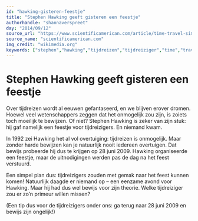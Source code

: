 ```yaml
---
id: "hawking-gisteren-feestje"
title: "Stephen Hawking geeft gisteren een feestje"
authorhandle: "shannaverspreet"
day: "2014/09/12"
source_url: "https://www.scientificamerican.com/article/time-travel-simulation-resolves-grandfather-paradox/"
source_name: "scientificamerican.com"
img_credit: "wikimedia.org"
keywords: ["stephen","hawking","tijdreizen","tijdreiziger","time","travel","feestje","gisteren","wetenschap","fysica","bewijs","onmogelijk"]
---
```

# Stephen Hawking geeft gisteren een feestje
Over tijdreizen wordt al eeuwen gefantaseerd, en we blijven erover dromen. Hoewel veel wetenschappers zeggen dat het onmogelijk zou zijn, is zoiets toch moeilijk te bewijzen. Of niet? Stephen Hawking is zeker van zijn stuk: hij gaf namelijk een feestje voor tijdreizigers. En niemand kwam.

In 1992 zei Hawking het al vol overtuiging: tijdreizen is onmogelijk. Maar zonder harde bewijzen kan je natuurlijk nooit iedereen overtuigen. Dat bewijs probeerde hij dus te krijgen op 28 juni 2009. Hawking organiseerde een feestje, maar de uitnodigingen werden pas de dag na het feest verstuurd.

Een simpel plan dus: tijdreizigers zouden met gemak naar het feest kunnen komen! Natuurlijk daagde er niemand op – een eenzame avond voor Hawking. Maar hij had dus wel bewijs voor zijn theorie. Welke tijdreiziger zou er zo’n primeur willen missen?

(Een tip dus voor de tijdreizigers onder ons: ga terug naar 28 juni 2009 en bewijs zijn ongelijk!)
